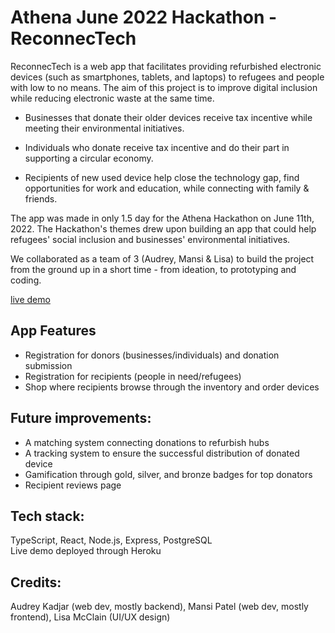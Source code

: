 # Athena June 2022 Hackathon - ReconnecTech

ReconnecTech is a web app that facilitates providing refurbished electronic devices  (such as smartphones, tablets, and laptops) to refugees and people with low to no means. The aim of this project is to improve digital inclusion while reducing electronic waste at the same time.

- Businesses that donate their older devices receive tax incentive while meeting their environmental initiatives.


- Individuals who donate receive tax incentive and do their part in supporting a circular economy.


- Recipients of new used device help close the technology gap, find opportunities for work and education, while connecting with family & friends.


The app was made in only 1.5 day for the Athena Hackathon on June 11th, 2022. The Hackathon's themes drew upon building an app that could help refugees' social inclusion and businesses' environmental initiatives. 

We collaborated as a team of 3 (Audrey, Mansi & Lisa) to build the project from the ground up in a short time - from ideation, to prototyping and coding.

[live demo](https://athena-hackathon22-alm100101.herokuapp.com/)


## App Features
- Registration for donors (businesses/individuals) and donation submission
- Registration for recipients (people in need/refugees)
- Shop where recipients browse through the inventory and order devices 


## Future improvements:
- A matching system connecting donations to refurbish hubs
- A tracking system to ensure the successful distribution of donated device
- Gamification through gold, silver, and bronze badges for top donators
- Recipient reviews page

## Tech stack: 
TypeScript, React, Node.js, Express, PostgreSQL <br />
Live demo deployed through Heroku

## Credits: 
Audrey Kadjar (web dev, mostly backend), Mansi Patel (web dev, mostly frontend), Lisa McClain (UI/UX design)
